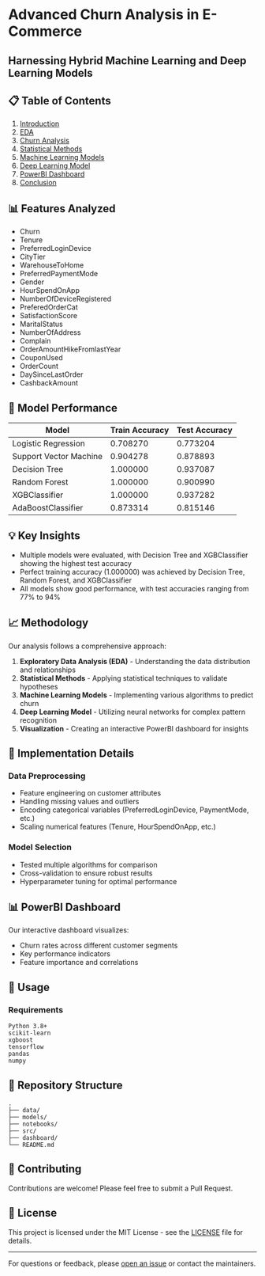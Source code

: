 # Advanced Churn Analysis in E-Commerce
## Harnessing Hybrid Machine Learning and Deep Learning Models

## 📋 Table of Contents
1. [Introduction](#introduction)
2. [EDA](#eda)
3. [Churn Analysis](#churn-analysis)
4. [Statistical Methods](#statistical-methods)
5. [Machine Learning Models](#machine-learning-models)
6. [Deep Learning Model](#deep-learning-model)
7. [PowerBI Dashboard](#powerbi-dashboard)
8. [Conclusion](#conclusion)

## 📊 Features Analyzed
- Churn
- Tenure
- PreferredLoginDevice
- CityTier
- WarehouseToHome
- PreferredPaymentMode
- Gender
- HourSpendOnApp
- NumberOfDeviceRegistered
- PreferedOrderCat
- SatisfactionScore
- MaritalStatus
- NumberOfAddress
- Complain
- OrderAmountHikeFromlastYear
- CouponUsed
- OrderCount
- DaySinceLastOrder
- CashbackAmount

## 🔬 Model Performance

| Model | Train Accuracy | Test Accuracy |
|-------|----------------|---------------|
| Logistic Regression | 0.708270 | 0.773204 |
| Support Vector Machine | 0.904278 | 0.878893 |
| Decision Tree | 1.000000 | 0.937087 |
| Random Forest | 1.000000 | 0.900990 |
| XGBClassifier | 1.000000 | 0.937282 |
| AdaBoostClassifier | 0.873314 | 0.815146 |

## 💡 Key Insights
- Multiple models were evaluated, with Decision Tree and XGBClassifier showing the highest test accuracy
- Perfect training accuracy (1.000000) was achieved by Decision Tree, Random Forest, and XGBClassifier
- All models show good performance, with test accuracies ranging from 77% to 94%

## 📈 Methodology
Our analysis follows a comprehensive approach:
1. **Exploratory Data Analysis (EDA)** - Understanding the data distribution and relationships
2. **Statistical Methods** - Applying statistical techniques to validate hypotheses
3. **Machine Learning Models** - Implementing various algorithms to predict churn
4. **Deep Learning Model** - Utilizing neural networks for complex pattern recognition
5. **Visualization** - Creating an interactive PowerBI dashboard for insights

## 🔧 Implementation Details

### Data Preprocessing
- Feature engineering on customer attributes
- Handling missing values and outliers
- Encoding categorical variables (PreferredLoginDevice, PaymentMode, etc.)
- Scaling numerical features (Tenure, HourSpendOnApp, etc.)

### Model Selection
- Tested multiple algorithms for comparison
- Cross-validation to ensure robust results
- Hyperparameter tuning for optimal performance

## 📊 PowerBI Dashboard
Our interactive dashboard visualizes:
- Churn rates across different customer segments
- Key performance indicators
- Feature importance and correlations

## 🚀 Usage

### Requirements
```
Python 3.8+
scikit-learn
xgboost
tensorflow
pandas
numpy
```

## 📂 Repository Structure
```
.
├── data/
├── models/
├── notebooks/
├── src/
├── dashboard/
└── README.md
```

## 🤝 Contributing
Contributions are welcome! Please feel free to submit a Pull Request.

## 📄 License
This project is licensed under the MIT License - see the [LICENSE](LICENSE) file for details.

---

For questions or feedback, please [open an issue](https://github.com/Fathima1123/Advanced-churn-analysis-documentation-/issues) or contact the maintainers.
